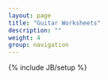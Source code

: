 ```yaml
---
layout: page
title: "Guitar Worksheets"
description: ""
weight: 4
group: navigation
---
```

{% include JB/setup %}


